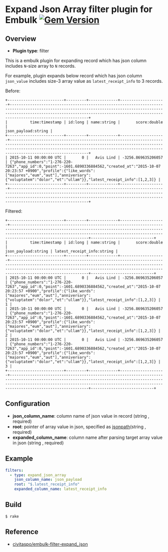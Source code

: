 # Expand Json Array filter plugin for Embulk [![Gem Version](https://badge.fury.io/rb/embulk-filter-expand_json_array.svg)](https://badge.fury.io/rb/embulk-filter-expand_json_array)

## Overview

* **Plugin type**: filter

This is a embulk plugin for expanding record which has json column includes `N`-size array to `N` records.

For example, plugin expands below record which has json column `json_value` includes size-3 array value as `latest_receipt_info` to 3 records.

Before:

```
+-------------------------+---------+-------------+--------------------+-----------------------------------------------------------------------------------------------------------------------------------------------------------------------------------------------------------------------------------------------------+
|          time:timestamp | id:long | name:string |       score:double |                                                                                                                                                                                                                                 json_payload:string |
+-------------------------+---------+-------------+--------------------+-----------------------------------------------------------------------------------------------------------------------------------------------------------------------------------------------------------------------------------------------------+
| 2015-10-11 00:00:00 UTC |       0 |   Avis Lind | -3256.869635206057 | {"phone_numbers":"1-276-220-7263","app_id":0,"point":-1601.6890336884562,"created_at":"2015-10-07 20:23:57 +0900","profile":{"like_words":["maiores","eum","aut"],"anniversary":{"voluptatem":"dolor","et":"ullam"}},"latest_receipt_info":[1,2,3]} |
+-------------------------+---------+-------------+--------------------+-----------------------------------------------------------------------------------------------------------------------------------------------------------------------------------------------------------------------------------------------------+
```

Filtered:

```
+-------------------------+---------+-------------+--------------------+-----------------------------------------------------------------------------------------------------------------------------------------------------------------------------------------------------------------------------------------------------+----------------------------+
|          time:timestamp | id:long | name:string |       score:double |                                                                                                                                                                                                                                 json_payload:string | latest_receipt_info:string |
+-------------------------+---------+-------------+--------------------+-----------------------------------------------------------------------------------------------------------------------------------------------------------------------------------------------------------------------------------------------------+----------------------------+
| 2015-10-11 00:00:00 UTC |       0 |   Avis Lind | -3256.869635206057 | {"phone_numbers":"1-276-220-7263","app_id":0,"point":-1601.6890336884562,"created_at":"2015-10-07 20:23:57 +0900","profile":{"like_words":["maiores","eum","aut"],"anniversary":{"voluptatem":"dolor","et":"ullam"}},"latest_receipt_info":[1,2,3]} |                          1 |
| 2015-10-11 00:00:00 UTC |       0 |   Avis Lind | -3256.869635206057 | {"phone_numbers":"1-276-220-7263","app_id":0,"point":-1601.6890336884562,"created_at":"2015-10-07 20:23:57 +0900","profile":{"like_words":["maiores","eum","aut"],"anniversary":{"voluptatem":"dolor","et":"ullam"}},"latest_receipt_info":[1,2,3]} |                          2 |
| 2015-10-11 00:00:00 UTC |       0 |   Avis Lind | -3256.869635206057 | {"phone_numbers":"1-276-220-7263","app_id":0,"point":-1601.6890336884562,"created_at":"2015-10-07 20:23:57 +0900","profile":{"like_words":["maiores","eum","aut"],"anniversary":{"voluptatem":"dolor","et":"ullam"}},"latest_receipt_info":[1,2,3]} |                          3 |
+-------------------------+---------+-------------+--------------------+-----------------------------------------------------------------------------------------------------------------------------------------------------------------------------------------------------------------------------------------------------+----------------------------+
```

## Configuration

- **json_column_name**: column name of json value in record (string , required)
- **root**: pointer of array value in json, specified as [jsonpath](https://github.com/joshbuddy/jsonpath)(string , required)
- **expanded_column_name**: column name after parsing target array value in json (string , required)

## Example

```yaml
filters:
  - type: expand_json_array
    json_column_name: json_payload
    root: "$.latest_receipt_info"
    expanded_column_name: latest_receipt_info
```


## Build

```
$ rake
```

## Reference

- [civitaspo/embulk-filter-expand_json](https://github.com/civitaspo/embulk-filter-expand_json)
